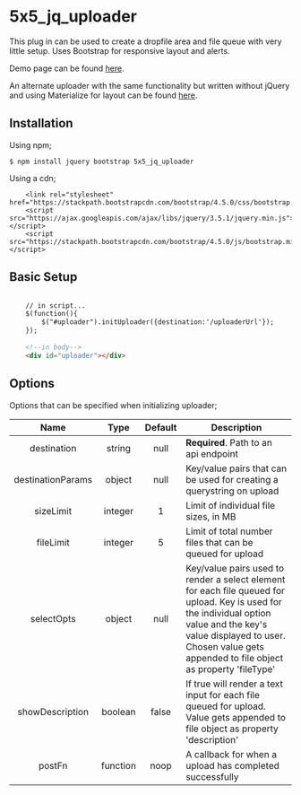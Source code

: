 # 5x5_jq_uploader

This plug in can be used to create a dropfile area and file queue with very little setup. Uses Bootstrap for responsive layout and alerts.

Demo page can be found [here](https://cesperian.github.io/5x5_jq_uploader/example/index.html).

An alternate uploader with the same functionality but written without jQuery and using Materialize for layout can be found [here](https://github.com/cesperian/5x5_uploader).

## Installation

Using npm;

```
$ npm install jquery bootstrap 5x5_jq_uploader

```
Using a cdn;
```
    <link rel="stylesheet" href="https://stackpath.bootstrapcdn.com/bootstrap/4.5.0/css/bootstrap.min.css">
    <script src="https://ajax.googleapis.com/ajax/libs/jquery/3.5.1/jquery.min.js"></script>
    <script src="https://stackpath.bootstrapcdn.com/bootstrap/4.5.0/js/bootstrap.min.js"></script>
```

## Basic Setup

```html

    // in script...
    $(function(){ 
        $("#uploader").initUploader({destination:'/uploaderUrl'});
    });
    
    <!--in body-->
    <div id="uploader"></div>
```

## Options
Options that can be specified when initializing uploader;

|Name   |Type   |Default   |Description   |
|:---:|:---:|:---:|---|
|destination   |string   |null   |**Required**. Path to an api endpoint   |
| destinationParams  |object   |null   |Key/value pairs that can be used for creating a querystring on upload   |
|sizeLimit   |integer   |1   |Limit of individual file sizes, in MB    |
|fileLimit   |integer   |5   |Limit of total number files that can be queued for upload   |
|selectOpts   |object   |null   |Key/value pairs used to render a select element for each file queued for upload. Key is used for the individual option value and the key's value displayed to user. Chosen value gets appended to file object as property 'fileType'     |
|showDescription   |boolean   |false   |If true will render a text input for each file queued for upload. Value gets appended to file object as property 'description'   |
|postFn   |function   |noop   |A callback for when a upload has completed successfully    |

